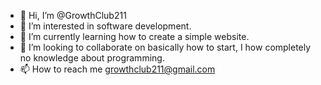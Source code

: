 - 👋 Hi, I’m @GrowthClub211
- 👀 I’m interested in software development.
- 🌱 I’m currently learning how to create a simple website.
- 💞️ I’m looking to collaborate on basically how to start, I how completely no knowledge about programming.
- 📫 How to reach me growthclub211@gmail.com

<!---
GrowthClub211/GrowthClub211 is a ✨ special ✨ repository because its `README.md` (this file) appears on your GitHub profile.
You can click the Preview link to take a look at your changes.
--->
